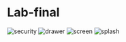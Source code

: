 # Lab-final
![security](https://user-images.githubusercontent.com/92008052/147678100-7d5cc5fe-32a7-485d-9f43-48db86b3fc23.PNG)
![drawer](https://user-images.githubusercontent.com/92008052/147678231-b5b5d6a1-3130-4056-a7db-ccaf7af6296e.PNG)
![screen](https://user-images.githubusercontent.com/92008052/147678239-ac623963-25ee-428c-ac98-5583ba5e20f1.PNG)
![splash](https://user-images.githubusercontent.com/92008052/147678249-59f8f1bb-94bb-4b40-a813-38294b3371b9.PNG)
